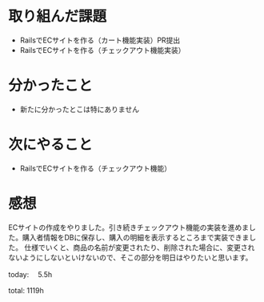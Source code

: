 #  取り組んだ課題
- RailsでECサイトを作る（カート機能実装）PR提出
- RailsでECサイトを作る（チェックアウト機能実装）


# 分かったこと
- 新たに分かったとこは特にありません

# 次にやること
- RailsでECサイトを作る（チェックアウト機能）


# 感想
ECサイトの作成をやりました。引き続きチェックアウト機能の実装を進めました。購入者情報をDBに保存し、購入の明細を表示するところまで実装できました。
仕様でいくと、商品の名前が変更されたり、削除された場合に、変更されないようにしないといけないので、そこの部分を明日はやりたいと思います。

today: 　5.5h

total: 1119h

